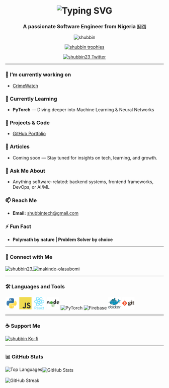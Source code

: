 
<!-- Animated Header -->
<h1 align="center">
  <img src="https://readme-typing-svg.herokuapp.com?font=Fira+Code&duration=3000&pause=1000&color=FF3CAC&center=true&vCenter=true&width=435&lines=Hi+%F0%9F%91%8B%2C+I'm+Makinde+Olasubomi;Software+Engineer+%7C+Fullstack+Dev+%7C+ML+Explorer" alt="Typing SVG" />
</h1>

<h3 align="center">A passionate Software Engineer from Nigeria 🇳🇬</h3>

<p align="center">
  <img src="https://komarev.com/ghpvc/?username=shubbin&label=Profile%20views&color=0e75b6&style=flat" alt="shubbin" />
</p>

<p align="center">
  <a href="https://github.com/ryo-ma/github-profile-trophy">
    <img src="https://github-profile-trophy.vercel.app/?username=shubbin&theme=dracula" alt="shubbin trophies" />
  </a>
</p>

<p align="center">
  <a href="https://twitter.com/shubbin23" target="_blank">
    <img src="https://img.shields.io/twitter/follow/shubbin23?logo=twitter&style=for-the-badge" alt="shubbin23 Twitter" />
  </a>
</p>

---

### 🔭 I’m currently working on
- [CrimeWatch](https://github.com/Shubbin/CrimeWatch.git)

### 🌱 Currently Learning
- **PyTorch** — Diving deeper into Machine Learning & Neural Networks

### 💼 Projects & Code
- [GitHub Portfolio](https://github.com/Shubbin)

### 📝 Articles
- Coming soon — Stay tuned for insights on tech, learning, and growth.

### 💬 Ask Me About
- Anything software-related: backend systems, frontend frameworks, DevOps, or AI/ML

### 📫 Reach Me
- **Email:** shubbintech@gmail.com

### ⚡ Fun Fact
- **Polymath by nature | Problem Solver by choice**

---

### 🤝 Connect with Me

<p align="left">
  <a href="https://twitter.com/shubbin23" target="_blank">
    <img align="center" src="https://raw.githubusercontent.com/rahuldkjain/github-profile-readme-generator/master/src/images/icons/Social/twitter.svg" alt="shubbin23" height="30" width="40" />
  </a>
  <a href="https://www.linkedin.com/in/makinde-olasubomi" target="_blank">
    <img align="center" src="https://raw.githubusercontent.com/rahuldkjain/github-profile-readme-generator/master/src/images/icons/Social/linked-in-alt.svg" alt="makinde-olasubomi" height="30" width="40" />
  </a>
</p>

---

### 🛠️ Languages and Tools

<p align="left">
  <img src="https://raw.githubusercontent.com/devicons/devicon/master/icons/python/python-original.svg" alt="Python" width="40" height="40"/>
  <img src="https://raw.githubusercontent.com/devicons/devicon/master/icons/javascript/javascript-original.svg" alt="JavaScript" width="40" height="40"/>
  <img src="https://raw.githubusercontent.com/devicons/devicon/master/icons/react/react-original-wordmark.svg" alt="React" width="40" height="40"/>
  <img src="https://raw.githubusercontent.com/devicons/devicon/master/icons/nodejs/nodejs-original-wordmark.svg" alt="Node.js" width="40" height="40"/>
  <img src="https://www.vectorlogo.zone/logos/pytorch/pytorch-icon.svg" alt="PyTorch" width="40" height="40"/>
  <img src="https://www.vectorlogo.zone/logos/firebase/firebase-icon.svg" alt="Firebase" width="40" height="40"/>
  <img src="https://raw.githubusercontent.com/devicons/devicon/master/icons/docker/docker-original-wordmark.svg" alt="Docker" width="40" height="40"/>
  <img src="https://raw.githubusercontent.com/devicons/devicon/master/icons/git/git-original-wordmark.svg" alt="Git" width="40" height="40"/>
</p>

---

### ☕ Support Me

<p>
  <a href="https://ko-fi.com/shubbin">
    <img src="https://cdn.ko-fi.com/cdn/kofi3.png?v=3" height="50" width="210" alt="shubbin Ko-fi" />
  </a>
</p>

---

### 📊 GitHub Stats

<p>
  <img align="left" src="https://github-readme-stats.vercel.app/api/top-langs?username=shubbin&show_icons=true&locale=en&layout=compact&theme=radical" alt="Top Languages" />
</p>

<p>
  <img align="center" src="https://github-readme-stats.vercel.app/api?username=shubbin&show_icons=true&locale=en&theme=radical" alt="GitHub Stats" />
</p>

<p>
  <img align="center" src="https://github-readme-streak-stats.herokuapp.com/?user=shubbin&theme=radical" alt="GitHub Streak" />
</p>
